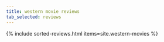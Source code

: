```yaml
---
title: western movie reviews
tab_selected: reviews
---
```

{% include sorted-reviews.html items=site.western-movies %}
